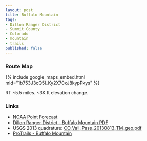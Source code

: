 ```yaml
---
layout: post
title: Buffalo Mountain
tags:
- Dillon Ranger District
- Summit County
- Colorado
- mountain
- trails
published: false
---
```

### Route Map
{% include google_maps_embed.html mid="1b753J3cQ5l_Ky2X70xJ8kypPkys" %}

RT ~5.5 miles. ~3K ft elevation change.

### Links
- [NOAA Point Forecast](http://forecast.weather.gov/MapClick.php?lat=39.60721&lon=-106.17201)
- [Dillon Ranger District - Buffalo Mountain PDF](https://drive.google.com/file/d/0B0yT30uCaFvvRTN3WlROVjYxbGs/view)
- USGS 2013 quadrature: [CO_Vail_Pass_20130813_TM_geo.pdf](https://drive.google.com/file/d/0B0yT30uCaFvvbWUtM0hJWXpoXzQ/view)
- [ProTrails - Buffalo Mountain](http://www.protrails.com/trail/384/summit-county-eagle-county-clear-creek-county-buffalo-mountain)

